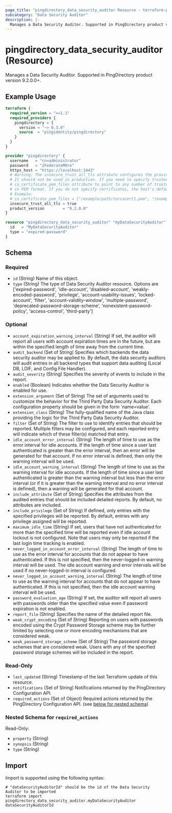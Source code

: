 ```yaml
---
page_title: "pingdirectory_data_security_auditor Resource - terraform-provider-pingdirectory"
subcategory: "Data Security Auditor"
description: |-
  Manages a Data Security Auditor. Supported in PingDirectory product version 9.2.0.0+.
---
```


# pingdirectory_data_security_auditor (Resource)

Manages a Data Security Auditor. Supported in PingDirectory product version 9.2.0.0+.

## Example Usage

```terraform
terraform {
  required_version = ">=1.1"
  required_providers {
    pingdirectory = {
      version = "~> 0.3.0"
      source  = "pingidentity/pingdirectory"
    }
  }
}

provider "pingdirectory" {
  username   = "cn=administrator"
  password   = "2FederateM0re"
  https_host = "https://localhost:1443"
  # Warning: The insecure_trust_all_tls attribute configures the provider to trust any certificate presented by the PingDirectory server.
  # It should not be used in production. If you need to specify trusted CA certificates, use the
  # ca_certificate_pem_files attribute to point to any number of trusted CA certificate files
  # in PEM format. If you do not specify certificates, the host's default root CA set will be used.
  # Example:
  # ca_certificate_pem_files = ["/example/path/to/cacert1.pem", "/example/path/to/cacert2.pem"]
  insecure_trust_all_tls = true
  product_version        = "9.2.0.0"
}

resource "pingdirectory_data_security_auditor" "myDataSecurityAuditor" {
  id   = "MyDataSecurityAuditor"
  type = "expired-password"
}
```

<!-- schema generated by tfplugindocs -->
## Schema

### Required

- `id` (String) Name of this object.
- `type` (String) The type of Data Security Auditor resource. Options are ['expired-password', 'idle-account', 'disabled-account', 'weakly-encoded-password', 'privilege', 'account-usability-issues', 'locked-account', 'filter', 'account-validity-window', 'multiple-password', 'deprecated-password-storage-scheme', 'nonexistent-password-policy', 'access-control', 'third-party']

### Optional

- `account_expiration_warning_interval` (String) If set, the auditor will report all users with account expiration times are in the future, but are within the specified length of time away from the current time.
- `audit_backend` (Set of String) Specifies which backends the data security auditor may be applied to. By default, the data security auditors will audit entries in all backend types that support data auditing (Local DB, LDIF, and Config File Handler).
- `audit_severity` (String) Specifies the severity of events to include in the report.
- `enabled` (Boolean) Indicates whether the Data Security Auditor is enabled for use.
- `extension_argument` (Set of String) The set of arguments used to customize the behavior for the Third Party Data Security Auditor. Each configuration property should be given in the form 'name=value'.
- `extension_class` (String) The fully-qualified name of the Java class providing the logic for the Third Party Data Security Auditor.
- `filter` (Set of String) The filter to use to identify entries that should be reported. Multiple filters may be configured, and each reported entry will indicate which of these filter(s) matched that entry.
- `idle_account_error_interval` (String) The length of time to use as the error interval for idle accounts. If the length of time since a user last authenticated is greater than the error interval, then an error will be generated for that account. If no error interval is defined, then only the warning interval will be used.
- `idle_account_warning_interval` (String) The length of time to use as the warning interval for idle accounts. If the length of time since a user last authenticated is greater than the warning interval but less than the error interval (or if it is greater than the warning interval and no error interval is defined), then a warning will be generated for that account.
- `include_attribute` (Set of String) Specifies the attributes from the audited entries that should be included detailed reports. By default, no attributes are included.
- `include_privilege` (Set of String) If defined, only entries with the specified privileges will be reported. By default, entries with any privilege assigned will be reported.
- `maximum_idle_time` (String) If set, users that have not authenticated for more than the specified time will be reported even if idle account lockout is not configured. Note that users may only be reported if the last login time tracking is enabled.
- `never_logged_in_account_error_interval` (String) The length of time to use as the error interval for accounts that do not appear to have authenticated. If this is not specified, then the never-logged-in warning interval will be used. The idle account warning and error intervals will be used if no never-logged-in interval is configured.
- `never_logged_in_account_warning_interval` (String) The length of time to use as the warning interval for accounts that do not appear to have authenticated. If this is not specified, then the idle account warning interval will be used.
- `password_evaluation_age` (String) If set, the auditor will report all users with passwords older than the specified value even if password expiration is not enabled.
- `report_file` (String) Specifies the name of the detailed report file.
- `weak_crypt_encoding` (Set of String) Reporting on users with passwords encoded using the Crypt Password Storage scheme may be further limited by selecting one or more encoding mechanisms that are considered weak.
- `weak_password_storage_scheme` (Set of String) The password storage schemes that are considered weak. Users with any of the specified password storage schemes will be included in the report.

### Read-Only

- `last_updated` (String) Timestamp of the last Terraform update of this resource.
- `notifications` (Set of String) Notifications returned by the PingDirectory Configuration API.
- `required_actions` (Set of Object) Required actions returned by the PingDirectory Configuration API. (see [below for nested schema](#nestedatt--required_actions))

<a id="nestedatt--required_actions"></a>
### Nested Schema for `required_actions`

Read-Only:

- `property` (String)
- `synopsis` (String)
- `type` (String)

## Import

Import is supported using the following syntax:

```shell
# "dataSecurityAuditorId" should be the id of the Data Security Auditor to be imported
terraform import pingdirectory_data_security_auditor.myDataSecurityAuditor dataSecurityAuditorId
```

